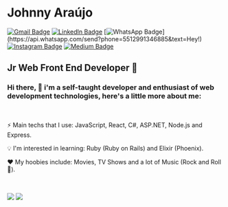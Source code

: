 # Johnny Araújo

[![Gmail Badge](https://img.shields.io/badge/-Gmail-d14836?style=flat&logo=Gmail&logoColor=fff&link=mailto:ijohnnysa@gmail.com)](mailto:ijohnnysa@gmail.com)
[![LinkedIn Badge](https://img.shields.io/badge/-LinkedIn-0077b5?style=flat&logo=LinkedIn&logoColor=fff&link=https://www.linkedin.com/in/ijohnnysa/)](https://www.linkedin.com/in/ijohnnysa/)
[![WhatsApp Badge](https://img.shields.io/badge/-WhatsApp-25d366?style=flat&logo=WhatsApp&logoColor=fff&link=https://api.whatsapp.com/send?phone=5512991346885&text=Hey!)](https://api.whatsapp.com/send?phone=5512991346885&text=Hey!)
[![Instagram Badge](https://img.shields.io/badge/-Instagram-e4405f?style=flat&logo=Instagram&logoColor=fff&link=https://www.instagram.com/ijohnnysa/)](https://www.instagram.com/ijohnnysa/)
[![Medium Badge](https://img.shields.io/badge/-Medium-12100e?style=flat&logo=Medium&logoColor=fff&link=https://medium.com/@ijohnnysa)](https://medium.com/@ijohnnysa)

## Jr Web Front End Developer 🤖

### Hi there, 👋 i'm a self-taught developer and enthusiast of web development technologies, here's a little more about me:


&nbsp;
<p>⚡ Main techs that I use: JavaScript, React, C#, ASP.NET, Node.js and Express.</p>

<p>💡 I'm interested in learning: Ruby (Ruby on Rails) and Elixir (Phoenix).</p>

<p>❤️ My hoobies include: Movies, TV Shows and a lot of Music (Rock and Roll 🤘).</p>


&nbsp;
<div>
  <img align="center" src="https://github-readme-stats.vercel.app/api/?username=ijohnnysa&show_icons=true&count_private=true&include_all_commits=true&theme=dracula" />

  <img align="center" src="https://github-readme-stats.vercel.app/api/top-langs/?username=ijohnnysa&layout=compact&theme=dracula" />
</div>
